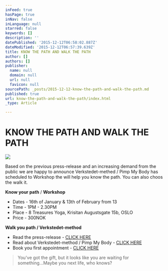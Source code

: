 ```yaml
---
inFeed: true
hasPage: true
inNav: false
inLanguage: null
starred: false
keywords: []
description: ''
datePublished: '2015-12-12T06:58:02.887Z'
dateModified: '2015-12-12T06:57:39.639Z'
title: KNOW THE PATH AND WALK THE PATH
author: []
authors: []
publisher:
  name: null
  domain: null
  url: null
  favicon: null
sourcePath: _posts/2015-12-12-know-the-path-and-walk-the-path.md
published: true
url: know-the-path-and-walk-the-path/index.html
_type: Article

---
```

# KNOW THE PATH AND WALK THE PATH
![](https://the-grid-user-content.s3-us-west-2.amazonaws.com/f6b07a31-7a3e-499a-8164-6e252cde1d26.jpg)

Based on the previous press-release and an increasing demand from the public we are happy to announce Verkstedet-methed / Pimp My Body has scheduled to Workshop the will help you know the path. You can also choos the walk it.

**Know your path** / **Workshop**

* Dates - 16th of January & 13th of February from 13
* Time - 1PM - 2.30PM
* Place - 8 Treasures Yoga, Krisitan Augustsgate 15b, OSLO
* Price - 300NOK

**Walk you path / Verkstedet-method**

* Read the press-release - [CLICK HERE][0]
* Read about Verkstedet-method / Pimp My Body - [CLICK HERE][1]
* Book you first appointment - [CLICK HERE][2]

> You've got the gift, but it looks like you are waiting for something...Maybe you next life, who knows?



[0]: http://www.verkstedet.org/
[1]: http://www.verkstedet.no/
[2]: https://podio.com/webforms/14208298/953185